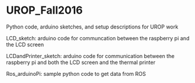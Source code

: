 # UROP_Fall2016
Python code, arduino sketches, and setup descriptions for UROP work

LCD_sketch: arduino code for communcation between the raspberry pi and the LCD screen

LCDandPrinter_sketch: arduino code for communication between the raspberry pi and both the LCD screen and the thermal printer

Ros_arduinoPi: sample python code to get data from ROS
